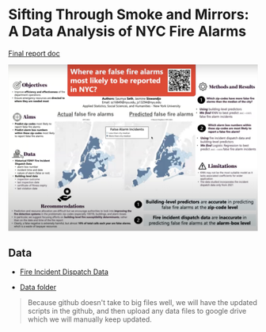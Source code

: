# Sifting Through Smoke and Mirrors: A Data Analysis of NYC Fire Alarms

[Final report doc](https://docs.google.com/document/d/1Up9auAKHYTrbaVy7S4BWpYMDSHcW-2nBl9zskhtRN4w/edit?usp=sharing)

![Poster](poster.png)

## Data

- [Fire Incident Dispatch Data](https://data.cityofnewyork.us/Public-Safety/Fire-Incident-Dispatch-Data/8m42-w767)

- [Data folder](https://drive.google.com/drive/folders/1ugDRi_gLeraHfK2_-SxQQGgPZzPK6IB8?usp=sharing)

> Because github doesn't take to big files well, we will have the updated scripts in the github, and then upload any data files to google drive which we will manually keep updated.
